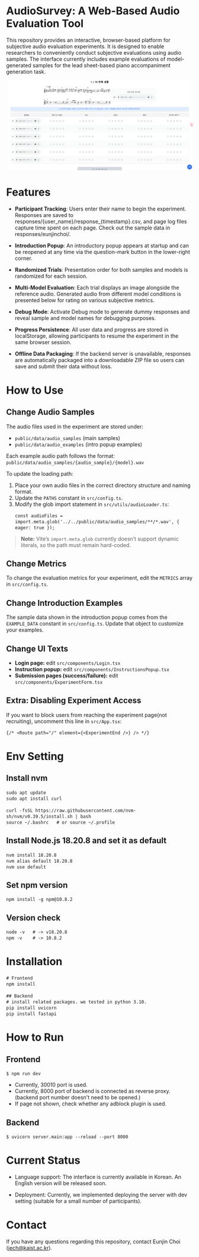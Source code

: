 # AudioSurvey: A Web-Based Audio Evaluation Tool
This repository provides an interactive, browser-based platform for subjective audio evaluation experiments. It is designed to enable researchers to conveniently conduct subjective evaluations using audio samples. The interface currently includes example evaluations of model-generated samples for the lead sheet-based piano accompaniment generation task.

![image](./survey_example.png)


# Features
- **Participant Tracking**: Users enter their name to begin the experiment. Responses are saved to responses/{user_name}/response_{timestamp}.csv, and page log files capture time spent on each page. Check out the sample data in responses/eunjinchoi/.

- **Introduction Popup**: An introductory popup appears at startup and can be reopened at any time via the question-mark button in the lower-right corner.

- **Randomized Trials**: Presentation order for both samples and models is randomized for each session.

- **Multi-Model Evaluation**: Each trial displays an image alongside the reference audio. Generated audio from different model conditions is presented below for rating on various subjective metrics.

- **Debug Mode**: Activate Debug mode to generate dummy responses and reveal sample and model names for debugging purposes.

- **Progress Persistence**: All user data and progress are stored in localStorage, allowing participants to resume the experiment in the same browser session.

- **Offline Data Packaging**: If the backend server is unavailable, responses are automatically packaged into a downloadable ZIP file so users can save and submit their data without loss.


# How to Use
## Change Audio Samples
The audio files used in the experiment are stored under:
- `public/data/audio_samples` (main samples)
- `public/data/audio_examples` (intro popup examples)

Each example audio path follows the format:  
`public/data/audio_samples/{audio_sample}/{model}.wav`

To update the loading path:
1. Place your own audio files in the correct directory structure and naming format.
2. Update the `PATHS` constant in `src/config.ts`.
3. Modify the glob import statement in `src/utils/audioLoader.ts`:
   ```
   const audioFiles = import.meta.glob('../../public/data/audio_samples/**/*.wav', { eager: true });
   ```
> **Note:** Vite’s `import.meta.glob` currently doesn’t support dynamic literals, so the path must remain hard-coded.

## Change Metrics
To change the evaluation metrics for your experiment, edit the `METRICS` array in `src/config.ts`.

## Change Introduction Examples
The sample data shown in the introduction popup comes from the `EXAMPLE_DATA` constant in `src/config.ts`. Update that object to customize your examples.

## Change UI Texts
- **Login page:** edit `src/components/Login.tsx`
- **Instruction popup:** edit `src/components/InstructionsPopup.tsx`
- **Submission pages (success/failure):** edit `src/components/ExperimentForm.tsx`

## Extra: Disabling Experiment Access
If you want to block users from reaching the experiment page(not recruiting), uncomment this line in `src/App.tsx`:
```
{/* <Route path="/" element={<ExperimentEnd />} /> */}
```

# Env Setting
## Install nvm
```
sudo apt update
sudo apt install curl

curl -fsSL https://raw.githubusercontent.com/nvm-sh/nvm/v0.39.5/install.sh | bash
source ~/.bashrc   # or source ~/.profile
```
## Install Node.js 18.20.8 and set it as default
```
nvm install 18.20.8
nvm alias default 18.20.8
nvm use default
```
## Set npm version
```
npm install -g npm@10.8.2
```
## Version check
```
node -v   # -> v18.20.8
npm -v    # -> 10.8.2
```
# Installation
```
# Frontend
npm install

## Backend
# install related packages. we tested in python 3.10.
pip install uvicorn
pip install fastapi
```

# How to Run
## Frontend
```
$ npm run dev
```
- Currently, 30010 port is used. 
- Currently, 8000 port of backend is connected as reverse proxy. (backend port number doesn't need to be opened.)
- If page not shown, check whether any adblock plugin is used.

## Backend
```
$ uvicorn server.main:app --reload --port 8000
```

# Current Status
- Language support: The interface is currently available in Korean. An English version will be released soon.

- Deployment: Currently, we implemented deploying the server with dev setting (suitable for a small number of participants).

# Contact
If you have any questions regarding this repository, contact Eunjin Choi (jech@kaist.ac.kr). 

